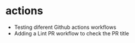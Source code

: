 # actions
- Testing diferent Github actions workflows
- Adding a Lint PR workflow to check the PR title
